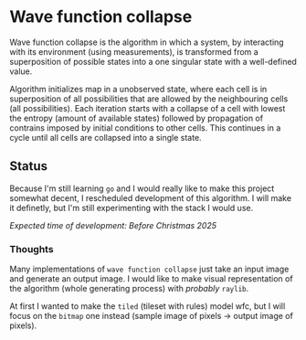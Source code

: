 # Wave function collapse

Wave function collapse is the algorithm in which a system, 
by interacting with its environment (using measurements), 
is transformed from a superposition of possible states
into a one singular state with a well-defined value.

Algorithm initializes map in a unobserved state, where each cell 
is in superposition of all possibilities that are allowed by the 
neighbouring cells (all possibilities). Each iteration starts 
with a collapse of a cell with lowest the entropy (amount of available 
states) followed by propagation of contrains 
imposed by initial conditions to other cells.
This continues in a cycle until all cells are collapsed into a single state.

## Status

Because I'm still learning `go` and I would really like to make this project 
somewhat decent, I rescheduled development of this algorithm. I will make it 
definetly, but I'm still experimenting with the stack I would use.

_Expected time of development: Before Christmas 2025_

### Thoughts

Many implementations of `wave function collapse` just take an input image and
generate an output image. I would like to make visual representation of the 
algorithm (whole generating process) with _probably_ `raylib`.

At first I wanted to make the `tiled` (tileset with rules) model wfc, but I will focus 
on the `bitmap` one instead (sample image of pixels -> output image of pixels).
